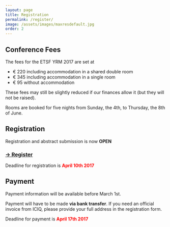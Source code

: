 ```yaml
---
layout: page
title: Registration
permalink: /register/
image: /assets/images/maxresdefault.jpg
order: 2
---
```

## Conference Fees

The fees for the ETSF YRM 2017 are set at

 * € 220 including accommodation in a shared double room
 * € 345 including accommodation in a single room
 * € 95  without accommodation

These fees may still be slightly reduced if our finances allow it (but they will not be raised).

Rooms are booked for five nights from Sunday, the 4th, to Thursday, the 8th of
June.

## Registration

Registration and abstract submission is now **OPEN**

### [&#x2192; Register](https://goo.gl/forms/lz7ghbdlIqHOYg2v2)

Deadline for registration is <span style="color:red">**April 10th 2017**</span>

## Payment

Payment information will be available before March 1st.

Payment will have to be made **via bank transfer**. If you need an official invoice from
ICIQ, please provide your full address in the registration form.

<!--
Payments are to be made via **bank transfer** to

    Account Holder: Fundació Institut Català d'Investigació Química
    IBAN: ES16 0081 0088 1300 0217 0525
    BIC/SWIFT: BSABESBB
    BANK: BANC SABADELL, S.A, C. Antoni Rovira i Virgili, 543002 Tarragona
    Reference: YRM + Firstname Lastname
-->
Deadline for payment is <span style="color:red">**April 17th 2017**</span>

